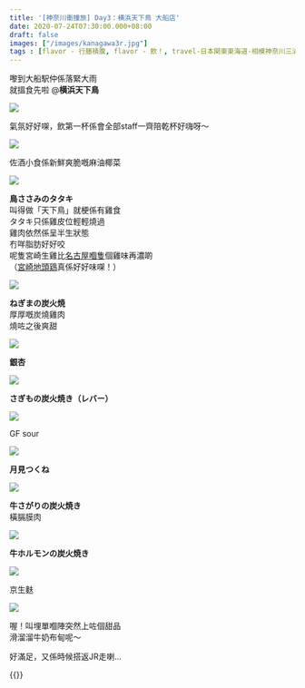 ```yaml
---
title: '[神奈川衝撞旅] Day3：横浜天下鳥 大船店'
date: 2020-07-24T07:30:00.000+08:00
draft: false
images: ["/images/kanagawa3r.jpg"]
tags : [flavor - 行膳積腹, flavor - 飲！, travel-日本関東東海道-相模神奈川三浦川崎横浜鎌倉]
---
```


嚟到大船駅仲係落緊大雨  
就搵食先啦 @**横浜天下鳥**

![](/images/kanagawa3r1.jpg)

氣氛好好㗎，飲第一杯係會全部staff一齊陪乾杯好嗨呀～

![](/images/kanagawa3r2.jpg)

佐酒小食係新鮮爽脆嘅麻油椰菜

![](/images/kanagawa3r.jpg)

**鳥ささみのタタキ**  
叫得做「天下鳥」就梗係有雞食   
タタキ只係雞皮位輕輕燒過  
雞肉依然係呈半生狀態  
冇咩脂肪好好咬  
呢隻宮崎生雞比[名古屋嗰隻](https://hidie.net/nagoya6e/)個雞味再濃啲  
（[宮崎地頭鶏](https://hidie.net/kojkmi3f/)真係好好味㗎！）

![](/images/kanagawa3r3.jpg)

**ねぎまの炭火焼**  
厚厚嘅炭燒雞肉  
燒咗之後爽甜

![](/images/kanagawa3r4.jpg)

**銀杏**  

![](/images/kanagawa3r5.jpg)

**さぎもの炭火焼き（レバー）**  


![](/images/kanagawa3r6.jpg)

GF sour

![](/images/kanagawa3r7.jpg)

**月見つくね**  


![](/images/kanagawa3r8.jpg)

**牛さがりの炭火焼き**  
橫膈膜肉

![](/images/kanagawa3r9.jpg)

**牛ホルモンの炭火焼き**  


![](/images/kanagawa3r10.jpg)

京生麩

![](/images/kanagawa3r11.jpg)

喔！叫埋單嗰陣突然上咗個甜品  
滑溜溜牛奶布甸呢～

  

好滿足，又係時候搭返JR走喇...

{{<kanagawa>}}
